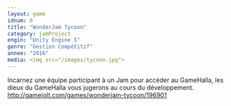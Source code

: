 ```yaml
---
layout:	game
idnum: 8
title: "WonderJam Tycoon"
category: jamProject
engin: "Unity Engine 5"
genre: "Gestion Compétitif"
annee: "2016"
media: <img src="/images/tycoon.jpg">
---
```

<div>
	<p>
		Incarnez une équipe participant à un Jam pour accéder au GameHalla, les dieux du GameHalla vous jugerons au cours du développement.
		<a href="http://gamejolt.com/games/wonderjam-tycoon/196901">http://gamejolt.com/games/wonderjam-tycoon/196901</a>
	</p>
</div>